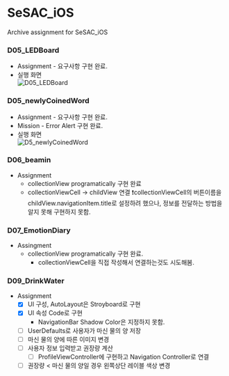 

# SeSAC_iOS

Archive assignment for SeSAC_iOS

### D05_LEDBoard
* Assignment - 요구사항 구현 완료.
* 실행 화면   
    ![D05_LEDBoard](https://user-images.githubusercontent.com/46219689/135994374-ebb446de-0e08-4308-861b-4d4c49f937f1.gif)



### D05_newlyCoinedWord
* Assignment -  요구사항 구현 완료.
* Mission - Error Alert 구현 완료.
* 실행 화면   
    ![D5_newlyCoinedWord](https://user-images.githubusercontent.com/46219689/135994447-a63f0655-75ee-4c3b-8c5d-34217e592efe.gif)

### D06_beamin
* Assignment
  * collectionView programatically 구현 완료
  * collectionViewCell -> childView 연결
    ❗️collectionViewCell의 버튼이름을 childView.navigationItem.title로 설정하려 했으나, 정보를 전달하는 방법을 알지 못해 구현하지 못함.
  
### D07_EmotionDiary
* Assingment
  * collectionView programatically 구현 완료.
    * collectionViewCell을 직접 작성해서 연결하는것도 시도해봄.

### D09_DrinkWater
* Assignment
  - [x] UI 구성, AutoLayout은 Stroyboard로 구현
  - [x] UI 속성 Code로 구현
    * NavigationBar Shadow Color은 지정하지 못함.
  - [ ] UserDefaults로 사용자가 마신 물의 양 저장
  - [ ] 마신 물의 양에 따른 이미지 변경
  - [ ] 사용자 정보 입력받고 권장량 계산
      - [ ] ProfileViewController에 구현하고 Navigation Controller로 연결
  - [ ] 권장량 < 마신 물의 양일 경우 왼쪽상단 레이블 색상 변경